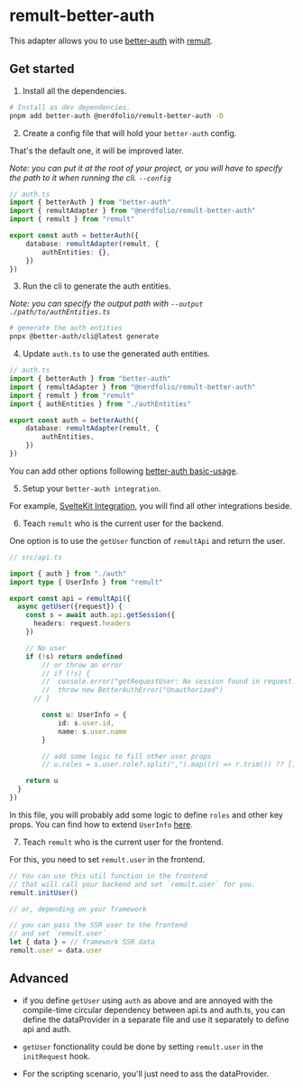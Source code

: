 # remult-better-auth

This adapter allows you to use [better-auth](https://www.better-auth.com) with [remult](https://remult.dev).

## Get started

1. Install all the dependencies.
```sh
# Install as dev dependencies.
pnpm add better-auth @nerdfolio/remult-better-auth -D
```

2. Create a config file that will hold your `better-auth` config.

That's the default one, it will be improved later.

_Note: you can put it at the root of your project, or you will have to specify the path to it when running the cli. `--config`_

```ts
// auth.ts
import { betterAuth } from "better-auth"
import { remultAdapter } from "@nerdfolio/remult-better-auth"
import { remult } from "remult"

export const auth = betterAuth({
	database: remultAdapter(remult, {
		authEntities: {},
	})
})
```

3. Run the cli to generate the auth entities.

_Note: you can specify the output path with `--output ./path/to/authEntities.ts`_

```sh
# generate the auth entities
pnpx @better-auth/cli@latest generate
```

4. Update `auth.ts` to use the generated auth entities.

```ts
// auth.ts
import { betterAuth } from "better-auth"
import { remultAdapter } from "@nerdfolio/remult-better-auth"
import { remult } from "remult"
import { authEntities } from "./authEntities"

export const auth = betterAuth({
	database: remultAdapter(remult, {
		authEntities,
	})
})
```
You can add other options following [better-auth basic-usage](https://www.better-auth.com/docs/basic-usage).

5. Setup your `better-auth integration`.

For example, [SvelteKit Integration](https://www.better-auth.com/docs/integrations/svelte-kit), you will find all other integrations beside.

6. Teach `remult` who is the current user for the backend.

One option is to use the `getUser` function of `remultApi` and return the user.

```ts
// src/api.ts

import { auth } from "./auth"
import type { UserInfo } from "remult"

export const api = remultApi({
  async getUser({request}) {
    const s = await auth.api.getSession({
      headers: request.headers
    })

    // No user
    if (!s) return undefined
		// or throw an error
		// if (!s) {
		//  console.error("getRequestUser: No session found in request.", JSON.stringify(request))
		//  throw new BetterAuthError("Unauthorized")
	  // }

		const u: UserInfo = {
			id: s.user.id,
			name: s.user.name
		}

		// add some logic to fill other user props
		// u.roles = s.user.role?.split(",").map((r) => r.trim()) ?? []

    return u
  }
})
```
In this file, you will probably add some logic to define `roles` and other key props.
You can find how to extend `UserInfo` [here](https://remult.dev/docs/custom-options#setting-up-the-types-d-ts-file-for-custom-type-extensions).

7. Teach `remult` who is the current user for the frontend.

For this, you need to set `remult.user` in the frontend.
```ts
// You can use this util function in the frontend
// that will call your backend and set `remult.user` for you.
remult.initUser()

// or, depending on your framework

// you can pass the SSR user to the frontend
// and set `remult.user`
let { data } = // framework SSR data
remult.user = data.user
```

## Advanced

- if you define `getUser` using `auth` as above and are annoyed with the compile-time circular dependency between api.ts and auth.ts,
you can define the dataProvider in a separate file and use it separately to define api and auth.

- `getUser` fonctionality could be done by setting `remult.user` in the `initRequest` hook.

- For the scripting scenario, you'll just need to ass the dataProvider.
